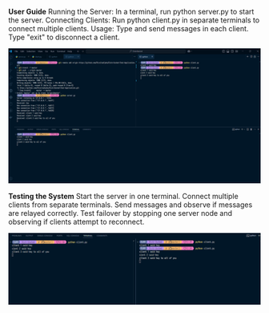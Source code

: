 **User Guide**
Running the Server:
In a terminal, run python server.py to start the server.
Connecting Clients:
Run python client.py in separate terminals to connect multiple clients.
Usage:
Type and send messages in each client. Type "exit" to disconnect a client.

![alt text](image.png)

**Testing the System** 
Start the server in one terminal.
Connect multiple clients from separate terminals.
Send messages and observe if messages are relayed correctly.
Test failover by stopping one server node and observing if clients attempt to reconnect.

![alt text](image-1.png)